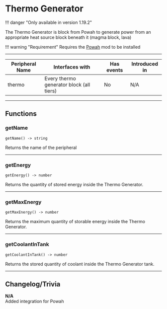 # Thermo Generator

!!! danger "Only available in version 1.19.2"


The Thermo Generator is block from Powah to generate power from an appropriate heat source block beneath it (magma block, lava)

!!! warning "Requirement"
    Requires the [Powah](https://www.curseforge.com/minecraft/mc-mods/powah-rearchitected) mod to be installed

<p class="picture-spacing" style="--ps:1.9rem;"></p>

---

<center>

| Peripheral Name   | Interfaces with                          | Has events | Introduced in |
| ----------------- | ---------------------------------------- | ---------- | ------------- |
| thermo            | Every thermo generator block (all tiers) | No         | N/A           |

</center>

---

## Functions

### getName
```
getName() -> string
```
Returns the name of the peripheral

---

### getEnergy
```
getEnergy() -> number
```
Returns the quantity of stored energy inside the Thermo Generator.

---

### getMaxEnergy
```
getMaxEnergy() -> number
```
Returns the maximum quantity of storable energy inside the Thermo Generator.

---

### getCoolantInTank
```
getCoolantInTank() -> number
```
Returns the stored quantity of coolant inside the Thermo Generator tank.

---

## Changelog/Trivia

**N/A**  
Added integration for Powah
